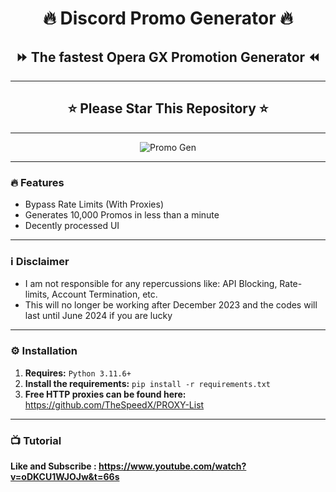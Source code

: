 <h1 align="center">🔥 Discord Promo Generator 🔥</h1>
<h2 align="center">⏩ The fastest Opera GX Promotion Generator ⏪</h2>

---

<h2 align="center">⭐ Please Star This Repository ⭐</h2>

---

<div align="center">
<img src="https://github.com/S3verity/Discord-Promo-Generator/assets/154714924/c3b4bc73-6adb-4c63-8120-203ba0da0ca7" alt="Promo Gen">
</div>

---

### 🔥 Features
- Bypass Rate Limits (With Proxies)
- Generates 10,000 Promos in less than a minute
- Decently processed UI

---

### ℹ️ Disclaimer
- I am not responsible for any repercussions like: API Blocking, Rate-limits, Account Termination, etc.
- This will no longer be working after December 2023 and the codes will last until June 2024 if you are lucky

---

### ⚙️ Installation
1. **Requires:** `Python 3.11.6+`
2. **Install the requirements:** `pip install -r requirements.txt`
3. **Free HTTP proxies can be found here:** https://github.com/TheSpeedX/PROXY-List

---

### 📺 Tutorial
<p><b>Like and Subscribe : <a href="https://www.youtube.com/watch?v=oDKCU1WJOJw&t=66s" target="_blank">https://www.youtube.com/watch?v=oDKCU1WJOJw&t=66s</a></b></p>
